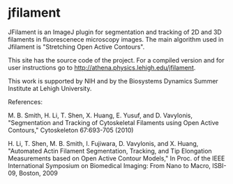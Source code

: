 # jfilament
JFilament is an ImageJ plugin for segmentation and tracking of 2D and 3D filaments in fluorescenece microscopy images. The main algorithm used in Jfilament is "Stretching Open Active Contours".

This site has the source code of the project. For a compiled version and for user instructions go to http://athena.physics.lehigh.edu/jfilament.

This work is supported by NIH and by the Biosystems Dynamics Summer Institute at Lehigh University.

References:

M. B. Smith, H. Li, T. Shen, X. Huang, E. Yusuf, and D. Vavylonis, "Segmentation and Tracking of Cytoskeletal Filaments using Open Active Contours," Cytoskeleton 67:693-705 (2010)

H. Li, T. Shen, M. B. Smith, I. Fujiwara, D. Vavylonis, and X. Huang, "Automated Actin Filament Segmentation, Tracking, and Tip Elongation Measurements based on Open Active Contour Models," In Proc. of the IEEE International Symposium on Biomedical Imaging: From Nano to Macro, ISBI-09, Boston, 2009 

